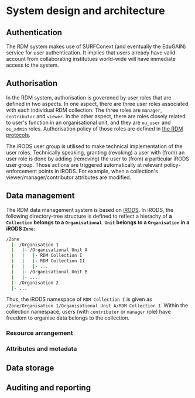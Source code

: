 # System design and architecture

## Authentication

The RDM system makes use of SURFConext (and eventually the EduGAIN) service for user authentication.  It implies that users already have valid account from collaborating institutues world-wide will have immediate access to the system.  

## Authorisation

In the RDM system, authorisation is goverened by user roles that are defined in two aspects. In one aspect, there are three user roles associated with each individual RDM collection. The three roles are `manager`, `contributor` and `viewer`.  In the other aspect, there are roles closely related to user's function in an organisational unit, and they are `ou_user` and `ou_admin` roles.  Authorisation policy of those roles are defined in [the RDM protocols]().

The iRODS user group is utilised to make technical implementation of the user roles.  Technically speaking, granting (revoking) a user with (from) an user role is done by adding (removing) the user to (from) a particular iRODS user group.  Those actions are triggered automatically at relevant policy-enforcement points in iRODS.  For example, when a collection's viewer/manager/contributor attributes are modified.  

## Data management

The RDM data management system is based on [iRODS](http://irods.org).  In iRODS, the following directory-tree structure is defined to reflect a hierachy of __a `Collection` belongs to a `Organisational Unit` belongs to a `Organisation` in a iRODS `Zone`__:

```bash
/Zone
  |- /Organisation 1
  |   |- /Organisational Unit A
  |   |   |- RDM Collection I
  |   |   |- RDM Collection II
  |   |   |- ...
  |   |- /Organisational Unit B
  |   |- ...
  |- /Organisation 2
  |- ...
```

Thus, the iRODS namespace of `RDM Collection I` is given as `/Zone/Organisation 1/Organisational Unit A/RDM Collection I`.  Within the collection namespace, users (with `contributor` or `manager` role) have freedom to organise data belongs to the collection.

### Resource arrangement


### Attributes and metadata

## Data storage

## Auditing and reporting
